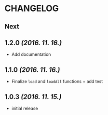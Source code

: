 CHANGELOG
=========

## Next

## 1.2.0 _(2016. 11. 16.)_

* Add documentation

## 1.1.0 _(2016. 11. 16.)_

* Finalize `load` and `loadAll` functions + add test


## 1.0.3 _(2016. 11. 15.)_

* initial release
